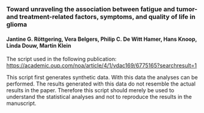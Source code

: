 ###  Toward unraveling the association between fatigue and tumor- and treatment-related factors, symptoms, and quality of life in glioma
#### Jantine G. Röttgering, Vera Belgers, Philip C. De Witt Hamer, Hans Knoop, Linda Douw, Martin Klein

The script used in the following publication: https://academic.oup.com/noa/article/4/1/vdac169/6775165?searchresult=1 

This  script first generates synthetic data. With this data the analyses can be performed. The results generated with this data do not resemble the actual results in the paper. Therefore this script should merely be used to understand the statistical analyses and not to reproduce the results in the manuscript.

